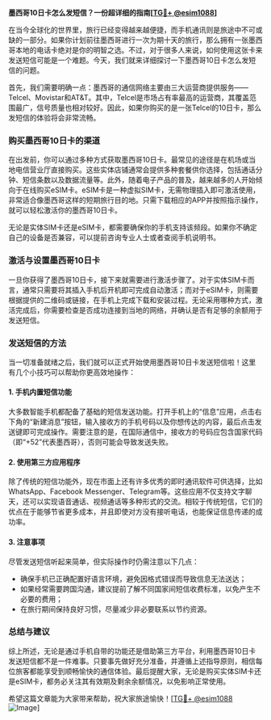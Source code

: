 **墨西哥10日卡怎么发短信？一份超详细的指南[[TG💪+ @esim1088](https://t.me/s/esim1088)]**

在当今全球化的世界里，旅行已经变得越来越便捷，而手机通讯则是旅途中不可或缺的一部分。如果你计划前往墨西哥进行一次为期十天的旅行，那么拥有一张墨西哥本地的电话卡绝对是你的明智之选。不过，对于很多人来说，如何使用这张卡来发送短信可能是一个难题。今天，我们就来详细探讨一下墨西哥10日卡怎么发短信的问题。

首先，我们需要明确一点：墨西哥的通信网络主要由三大运营商提供服务——Telcel、Movistar和AT&T。其中，Telcel是市场占有率最高的运营商，其覆盖范围最广，信号质量也相对较好。因此，如果你购买的是一张Telcel的10日卡，那么发短信的体验将会非常流畅。

### **购买墨西哥10日卡的渠道**
在出发前，你可以通过多种方式获取墨西哥10日卡。最常见的途径是在机场或当地电信营业厅直接购买。这些实体店铺通常会提供多种套餐供你选择，包括通话分钟、短信条数以及数据流量等。此外，随着电子产品的普及，越来越多的人开始倾向于在线购买eSIM卡。eSIM卡是一种虚拟SIM卡，无需物理插入即可激活使用，非常适合像墨西哥这样的短期旅行目的地。只需下载相应的APP并按照指示操作，就可以轻松激活你的墨西哥10日卡。

无论是实体SIM卡还是eSIM卡，都需要确保你的手机支持该频段。如果你不确定自己的设备是否兼容，可以提前咨询专业人士或者查阅手机说明书。

### **激活与设置墨西哥10日卡**
一旦你获得了墨西哥10日卡，接下来就需要进行激活步骤了。对于实体SIM卡而言，通常只需要将其插入手机后开机即可完成自动激活；而对于eSIM卡，则需要根据提供的二维码或链接，在手机上完成下载和安装过程。无论采用哪种方式，激活完成后，你需要检查是否成功连接到当地的网络，并确认是否有足够的余额用于发送短信。

### **发送短信的方法**
当一切准备就绪之后，我们就可以正式开始使用墨西哥10日卡发送短信啦！这里有几个小技巧可以帮助你更高效地操作：

#### **1. 手机内置短信功能**
大多数智能手机都配备了基础的短信发送功能。打开手机上的“信息”应用，点击右下角的“新建消息”按钮，输入接收方的手机号码以及你想传达的内容，最后点击发送键即可完成操作。需要注意的是，在国际通信中，接收方的号码应包含国家代码（即“+52”代表墨西哥），否则可能会导致发送失败。

#### **2. 使用第三方应用程序**
除了传统的短信功能外，现在市面上还有许多优秀的即时通讯软件可供选择，比如WhatsApp、Facebook Messenger、Telegram等。这些应用不仅支持文字聊天，还可以实现语音通话、视频通话等多种形式的交流。相较于传统短信，它们的优点在于能够节省更多成本，并且即使对方没有接听电话，也能保证信息传递的成功率。

#### **3. 注意事项**
尽管发送短信听起来简单，但实际操作时仍需注意以下几点：
- 确保手机已正确配置好语言环境，避免因格式错误而导致信息无法送达；
- 如果经常需要跨国沟通，建议提前了解不同国家间短信收费标准，以免产生不必要的费用；
- 在旅行期间保持良好习惯，尽量减少非必要联系以节约资源。

### **总结与建议**
综上所述，无论是通过手机自带的功能还是借助第三方平台，利用墨西哥10日卡发送短信都不是一件难事。只要事先做好充分准备，并遵循上述指导原则，相信每位旅客都能享受到顺畅愉快的通信体验。最后提醒大家，无论是购买实体SIM卡还是eSIM卡，都务必关注其有效期及剩余余额情况，以免影响正常使用。

希望这篇文章能为大家带来帮助，祝大家旅途愉快！[[TG💪+ @esim1088](https://t.me/s/esim1088) ![Image](https://i.postimg.cc/4NQfJmqS/Snipaste-2025-05-13-00-14-12.png)]